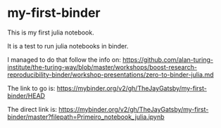 # my-first-binder

This is my first julia notebook.

It is a test to run julia notebooks in binder.

I managed to do that follow the info on:
https://github.com/alan-turing-institute/the-turing-way/blob/master/workshops/boost-research-reproducibility-binder/workshop-presentations/zero-to-binder-julia.md

The link to go is:
https://mybinder.org/v2/gh/TheJayGatsby/my-first-binder/HEAD

The direct link is:
https://mybinder.org/v2/gh/TheJayGatsby/my-first-binder/master?filepath=Primeiro_notebook_julia.ipynb
